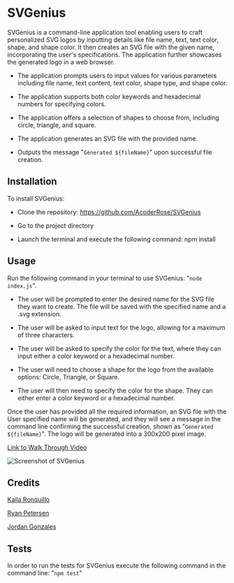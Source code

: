 # SVGenius

SVGenius is a command-line application tool enabling users to craft personalized SVG logos by inputting details like file name, text, text color, shape, and shape color. It then creates an SVG file with the given name, incorporating the user's specifications. The application further showcases the generated logo in a web browser.

- The application prompts users to input values for various parameters including file name, text content, text color, shape type, and shape color.

- The application supports both color keywords and hexadecimal numbers for specifying colors.

- The application offers a selection of shapes to choose from, including circle, triangle, and square.

- The application generates an SVG file with the provided name.

- Outputs the message "`Generated ${fileName}`" upon successful file creation.

## Installation

To install SVGenius:

- Clone the repository: https://github.com/AcoderRose/SVGenius

- Go to the project directory

- Launch the terminal and execute the following command: npm install

## Usage

Run the following command in your terminal to use SVGenius: "`node index.js`".

- The user will be prompted to enter the desired name for the SVG file they want to create. The file will be saved with the specified name and a .svg extension.

- The user will be asked to input text for the logo, allowing for a maximum of three characters.

- The user will be asked to specify the color for the text, where they can input either a color keyword or a hexadecimal number.

- The user will need to choose a shape for the logo from the available options: Circle, Triangle, or Square.

- The user will then need to specify the color for the shape. They can either enter a color keyword or a hexadecimal number.

Once the user has provided all the required information, an SVG file with the User specified name will be generated, and they will see a message in the command line confirming the successful creation, shown as "`Generated ${fileName}`". The logo will be generated into a 300x200 pixel image.

[Link to Walk Through Video]()

![Screenshot of SVGenius]()

## Credits

[Kaila Ronquillo](https://github.com/girlnotfound)

[Ryan Petersen](https://github.com/RyanPetersen-89)

[Jordan Gonzales](https://github.com/JordanGWiz)

## Tests

In order to run the tests for SVGenius execute the following command in the command line: "`npm test`"
